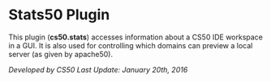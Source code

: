 # Stats50 Plugin

This plugin (**cs50.stats**) accesses information about a CS50 
IDE workspace in a GUI. It is also used for controlling which domains
can preview a local server (as given by apache50).

*Developed by CS50*
*Last Update: January 20th, 2016*
